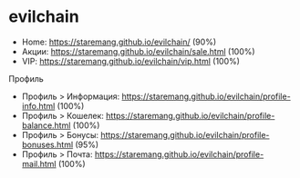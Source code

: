 # evilchain

- Home: https://staremang.github.io/evilchain/ (90%)
- Акции: https://staremang.github.io/evilchain/sale.html (100%)
- VIP: https://staremang.github.io/evilchain/vip.html (100%)

Профиль
- Профиль > Информация: https://staremang.github.io/evilchain/profile-info.html (100%)
- Профиль > Кошелек: https://staremang.github.io/evilchain/profile-balance.html (100%)
- Профиль > Бонусы: https://staremang.github.io/evilchain/profile-bonuses.html (95%)
- Профиль > Почта: https://staremang.github.io/evilchain/profile-mail.html (100%)
